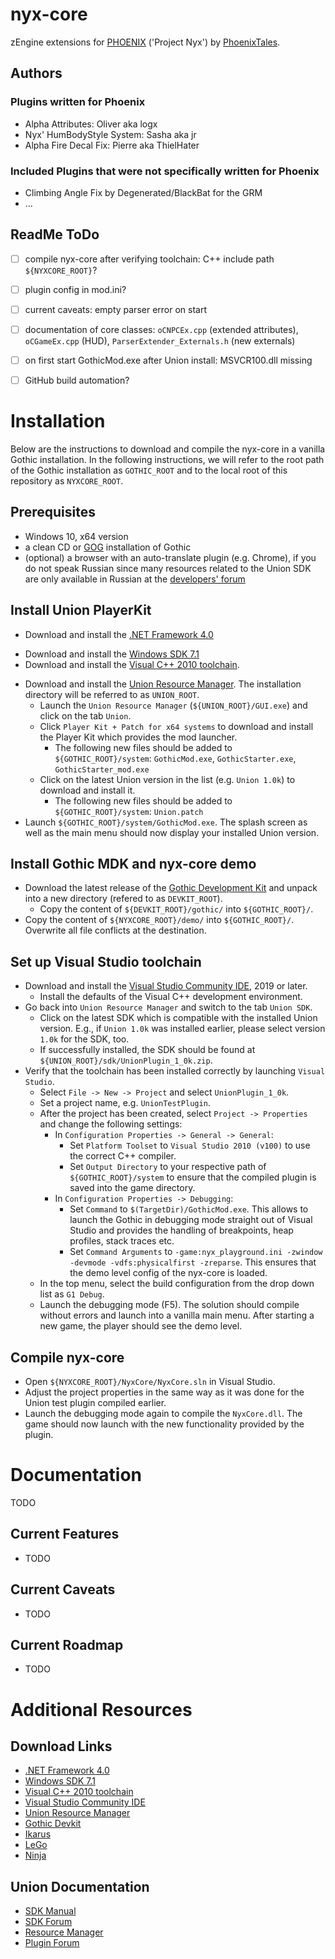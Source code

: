 # nyx-core
zEngine extensions for [PHOENIX](https://phoenixthegame.com/) ('Project Nyx') by [PhoenixTales](https://phoenixtales.de/).


## Authors

### Plugins written for Phoenix
* Alpha Attributes: Oliver aka logx 
* Nyx' HumBodyStyle System: Sasha aka jr
* Alpha Fire Decal Fix: Pierre aka ThielHater

### Included Plugins that were not specifically written for Phoenix
* Climbing Angle Fix by Degenerated/BlackBat for the GRM
* ... 


## ReadMe ToDo
- [ ] compile nyx-core after verifying toolchain: C++ include path `${NYXCORE_ROOT}`?
- [ ] plugin config in mod.ini?
- [ ] current caveats: empty parser error on start
- [ ] documentation of core classes: `oCNPCEx.cpp` (extended attributes), `oCGameEx.cpp` (HUD), `ParserExtender_Externals.h` (new externals)
- [ ] on first start GothicMod.exe after Union install: MSVCR100.dll missing
- [ ] GitHub build automation?


# Installation
Below are the instructions to download and compile the nyx-core in a vanilla Gothic installation.
In the following instructions, we will refer to the root path of the Gothic installation as `GOTHIC_ROOT` and to the local root of this repository as `NYXCORE_ROOT`.


## Prerequisites
- Windows 10, x64 version
- a clean CD or [GOG](https://www.gog.com/game/gothic) installation of Gothic
- (optional) a browser with an auto-translate plugin (e.g. Chrome), if you do not speak Russian since many resources related to the Union SDK are only available in Russian at the [developers' forum](https://worldofplayers.ru/forums/1141/)


## Install Union PlayerKit
- Download and install the [.NET Framework 4.0](https://www.microsoft.com/en-US/download/details.aspx?id=17718)
<!-- - Download and install the [.NET Framework 4.8 Developer Pack](https://dotnet.microsoft.com/download/dotnet-framework/net48) -->
- Download and install the [Windows SDK 7.1](https://www.microsoft.com/en-US/download/details.aspx?id=8279)
- Download and install the [Visual C++ 2010 toolchain](https://www.microsoft.com/en-us/download/details.aspx?id=4422).
<!-- - Download and install the [Visual C++ 2010 toolchain](https://www.microsoft.com/en-us/download/details.aspx?id=26999). -->
- Download and install the [Union Resource Manager](https://worldofplayers.ru/threads/41415/). The installation directory will be referred to as `UNION_ROOT`.
  - Launch the `Union Resource Manager` (`${UNION_ROOT}/GUI.exe`) and click on the tab `Union`.
  - Click `Player Kit + Patch for x64 systems` to download and install the Player Kit which provides the mod launcher.
    - The following new files should be added to `${GOTHIC_ROOT}/system`: `GothicMod.exe`, `GothicStarter.exe`, `GothicStarter_mod.exe`
  - Click on the latest Union version in the list (e.g. `Union 1.0k`) to download and install it.
    - The following new files should be added to `${GOTHIC_ROOT}/system`: `Union.patch`
- Launch `${GOTHIC_ROOT}/system/GothicMod.exe`. The splash screen as well as the main menu should now display your installed Union version.


## Install Gothic MDK and nyx-core demo
- Download the latest release of the [Gothic Development Kit](https://github.com/PhoenixTales/gothic-devkit/releases) and unpack into a new directory (refered to as `DEVKIT_ROOT`).
  - Copy the content of `${DEVKIT_ROOT}/gothic/` into `${GOTHIC_ROOT}/`.
- Copy the content of `${NYXCORE_ROOT}/demo/` into `${GOTHIC_ROOT}/`. Overwrite all file conflicts at the destination.


## Set up Visual Studio toolchain
- Download and install the [Visual Studio Community IDE](https://visualstudio.microsoft.com/vs/community/), 2019 or later.
  - Install the defaults of the Visual C++ development environment.
- Go back into `Union Resource Manager` and switch to the tab `Union SDK`.
  - Click on the latest SDK which is compatible with the installed Union version. E.g., if `Union 1.0k` was installed earlier, please select version `1.0k` for the SDK, too.
  - If successfully installed, the SDK should be found at `${UNION_ROOT}/sdk/UnionPlugin_1_0k.zip`.
- Verify that the toolchain has been installed correctly by launching `Visual Studio`.
  - Select `File -> New -> Project` and select `UnionPlugin_1_0k`.
  - Set a project name, e.g. `UnionTestPlugin`.
  - After the project has been created, select `Project -> Properties` and change the following settings:
    - In `Configuration Properties -> General -> General`:
      - Set `Platform Toolset` to `Visual Studio 2010 (v100)` to use the correct C++ compiler.
      - Set `Output Directory` to your respective path of `${GOTHIC_ROOT}/system` to ensure that the compiled plugin is saved into the game directory.
    - In `Configuration Properties -> Debugging`:
      - Set `Command` to `$(TargetDir)/GothicMod.exe`. This allows to launch the Gothic in debugging mode straight out of Visual Studio and provides the handling of breakpoints, heap profiles, stack traces etc.
      - Set `Command Arguments` to `-game:nyx_playground.ini -zwindow -devmode -vdfs:physicalfirst -zreparse`. This ensures that the demo level config of the nyx-core is loaded.
  - In the top menu, select the build configuration from the drop down list as `G1 Debug`.
  - Launch the debugging mode (F5). The solution should compile without errors and launch into a vanilla main menu. After starting a new game, the player should see the demo level.


## Compile nyx-core
- Open `${NYXCORE_ROOT}/NyxCore/NyxCore.sln` in Visual Studio.
- Adjust the project properties in the same way as it was done for the Union test plugin compiled earlier.
- Launch the debugging mode again to compile the `NyxCore.dll`. The game should now launch with the new functionality provided by the plugin.


# Documentation
TODO


## Current Features
- TODO


## Current Caveats
- TODO


## Current Roadmap
- TODO


# Additional Resources

## Download Links
- [.NET Framework 4.0](https://www.microsoft.com/en-US/download/details.aspx?id=17718)
- [Windows SDK 7.1](https://www.microsoft.com/en-US/download/details.aspx?id=8279)
- [Visual C++ 2010 toolchain](https://www.microsoft.com/en-us/download/details.aspx?id=4422)
- [Visual Studio Community IDE](https://visualstudio.microsoft.com/vs/community/)
- [Union Resource Manager](https://worldofplayers.ru/threads/41415/)
- [Gothic Devkit](https://github.com/PhoenixTales/gothic-devkit/releases)
- [Ikarus](https://github.com/Lehona/Ikarus/releases)
- [LeGo](https://github.com/Lehona/LeGo/releases)
- [Ninja](https://github.com/szapp/Ninja/releases)


## Union Documentation
- [SDK Manual](https://worldofplayers.ru/threads/42146/)
- [SDK Forum](https://worldofplayers.ru/forums/1143/)
- [Resource Manager](https://worldofplayers.ru/threads/41415/)
- [Plugin Forum](https://worldofplayers.ru/forums/1142/)

